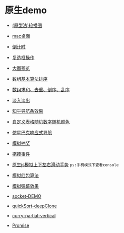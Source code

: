 # 原生demo

* [(原型法)轮播图](https://wangquanfugui12138.github.io/jsPractice/(原型法)轮播图.html)

* [mac桌面](https://wangquanfugui12138.github.io/jsPractice/mac桌面.html)

* [倒计时](https://wangquanfugui12138.github.io/jsPractice/倒计时.html)

* [复选框操作](https://wangquanfugui12138.github.io/jsPractice/复选框操作.html)

* [大图预览](https://wangquanfugui12138.github.io/jsPractice/大图预览.html)

* [数组基本算法排序](https://wangquanfugui12138.github.io/jsPractice/数组基本算法排序.html)

* [数组求和、去重、倒序、乱序](https://wangquanfugui12138.github.io/jsPractice/数组求和、去重、倒序、乱序.html)

* [淡入淡出](https://wangquanfugui12138.github.io/jsPractice/淡入淡出.html)

* [知乎导航条效果](https://wangquanfugui12138.github.io/jsPractice/知乎导航条效果.html)

* [自定义表格随机数字随机颜色](https://wangquanfugui12138.github.io/jsPractice/自定义表格随机数字随机颜色.html)

* [仿星巴克响应式导航](https://wangquanfugui12138.github.io/jsPractice/dist/index.html)

* [模拟抽奖](https://wangquanfugui12138.github.io/jsPractice/sweepstakes.html)

* [拖拽事件](https://wangquanfugui12138.github.io/jsPractice/drag.html)

* [原生js模拟上下左右滑动手势](https://wangquanfugui12138.github.io/jsPractice/手势Test.html) `ps:手机模式下查看console`

* [模拟红包算法](https://wangquanfugui12138.github.io/jsPractice/红包.html)

* [模拟弹幕效果](https://wangquanfugui12138.github.io/jsPractice/弹幕.html)

* [socket-DEMO](https://wangquanfugui12138.github.io/jsPractice/socket.html)

* [quickSort-deepClone](https://wangquanfugui12138.github.io/jsPractice/quickSort-deepClone.html)

* [curry-partial-vertical](https://wangquanfugui12138.github.io/jsPractice/curry-partial.html)

* [Promise](https://wangquanfugui12138.github.io/jsPractice/Promise.html)
